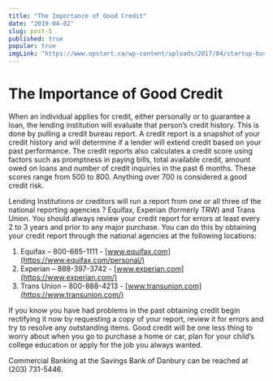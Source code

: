 ```yaml
---
title: "The Importance of Good Credit"
date: "2019-04-02"
slug: post-5
published: true
popular: true
imgLink: "https://www.opstart.ca/wp-content/uploads/2017/04/startup-business-model-1024x576.jpg"
---
```

<!-- markdownlint-disable MD033 -->

# The Importance of Good Credit
When an individual applies for credit, either personally or to guarantee a loan, the lending institution will evaluate that person’s credit history.  This is done by pulling a credit bureau report.  A credit report is a snapshot of your credit history and will determine if a lender will extend credit based on your past performance.  The credit reports also calculates a credit score using factors such as promptness in paying bills, total available credit, amount owed on loans and number of credit inquiries in the past 6 months.  These scores range from 500 to 800.  Anything over 700 is considered a good credit risk.

Lending Institutions or creditors will run a report from one or all three of the national reporting agencies ? Equifax, Experian (formerly TRW) and Trans Union.  You should always review your credit report for errors at least every 2 to 3 years and prior to any major purchase.  You can do this by obtaining your credit report through the national agencies at the following locations:

1. Equifax – 800-685-1111 - [www.equifax.com](https://www.equifax.com/personal/)
2. Experian – 888-397-3742 - [www.experian.com](https://www.experian.com/)
3. Trans Union – 800-888-4213 - [www.transunion.com](https://www.transunion.com/)

If you know you have had problems in the past obtaining credit begin rectifying it now by requesting a copy of your report, review it for errors and try to resolve any outstanding items.  Good credit will be one less thing to worry about when you go to purchase a home or car, plan for your child’s college education or apply for the job you always wanted.

Commercial Banking at the Savings Bank of Danbury can be reached at (203) 731-5446.